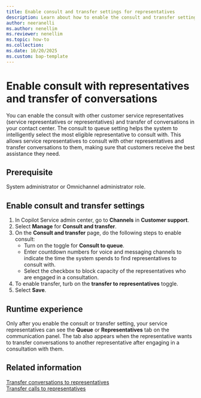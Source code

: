 ```yaml
---
title: Enable consult and transfer settings for representatives
description: Learn about how to enable the consult and transfer settings for conversations so that representatives can efficiently select a supervisor or another representative to consult with or transfer the conversation in Dynamics 365 Contact Center and Customer Service.
author: neeranelli
ms.author: nenellim
ms.reviewer: nenellim
ms.topic: how-to 
ms.collection:
ms.date: 10/20/2025
ms.custom: bap-template
---
```


# Enable consult with representatives and transfer of conversations

You can enable the consult with other customer service representatives (service representatives or representatives) and transfer of conversations in your contact center. The consult to queue setting helps the system to intelligently select the most eligible representative to consult with. This allows service representatives to consult with other representatives and transfer conversations to them, making sure that customers receive the best assistance they need.

## Prerequisite

System administrator or Omnichannel administrator role.

## Enable consult and transfer settings

1. In Copilot Service admin center, go to **Channels** in **Customer support**.
1. Select **Manage** for **Consult and transfer**.
1. On the **Consult and transfer** page, do the following steps to enable consult:
   - Turn on the toggle for **Consult to queue**.
   - Enter countdown numbers for voice and messaging channels to indicate the time the system spends to find representatives to consult with.
   - Select the checkbox to block capacity of the representatives who are engaged in a consultation.
1. To enable transfer, turb on the **transfer to representatives** toggle.
1. Select **Save**.

## Runtime experience

Only after you enable the consult or transfer setting, your service representatives can see the **Queue** or **Representatives** tab on the communication panel. The tab also appears when the representative wants to transfer conversations to another representative after engaging in a consultation with them.

## Related information

[Transfer conversations to representatives](../use/oc-conversation-control.md#transfer-conversations)  
[Transfer calls to representatives](../use/voice-channel-transfer-consult.md#transfer-calls)